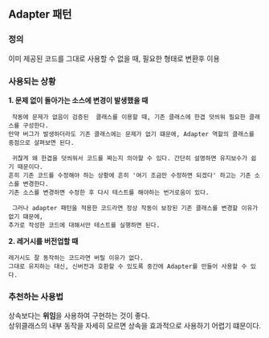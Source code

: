 ## Adapter 패턴

### 정의
이미 제공된 코드를 그대로 사용할 수 없을 때, 필요한 형태로 변환후 이용


### 사용되는 상황
**1. 문제 없이 돌아가는 소스에 변경이 발생했을 때**

     작동에 문제가 없음이 검증된  클래스를 이용할 때, 기존 클래스에 한겹 덧씌워 필요한 클래스를 구성한다.
    만약 버그가 발생하더라도 기존 클래스에는 문제가 없기 떄문에, Adapter 역할의 클래스를 중점으로 살펴보면 된다.

     귀찮게 왜 한겹을 덧씌워서 코드를 짜는지 의아할 수 있다. 간단히 설명하면 유지보수가 쉽기 때문이다.
    흔히 기존 코드를 수정해야 하는 상황에 흔히 '여기 조금만 수정하면 되겠다' 하고는 기존 소스를 변경한다.
    기존 소스를 변경하면 수정한 후 다시 테스트를 해야하는 번거로움이 있다.

     그러나 adapter 패턴을 적용한 코드라면 정상 작동이 보장된 기존 클래스를 변경할 이유가 없기 떄문에,
    추가로 작성한 코드에 대해서만 테스트를 실행하면 된다.


**2. 레거시를 버전업할 때**
    
    레거시도 잘 동작하는 코드라면 버릴 이유가 없다.
    그대로 유지하는 대신, 신버전과 호환할 수 있도록 중간에 Adapter를 만들어 사용할 수 있다.


### 추천하는 사용법
상속보다는 **위임**을 사용하여 구현하는 것이 좋다. \
상위클래스의 내부 동작을 자세히 모르면 상속을 효과적으로 사용하기 어렵기 떄문이다.